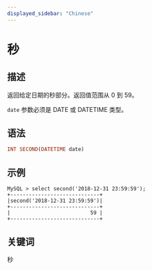 ```yaml
---
displayed_sidebar: "Chinese"
---
```


# 秒

## 描述

返回给定日期的秒部分。返回值范围从 0 到 59。

`date` 参数必须是 DATE 或 DATETIME 类型。

## 语法

```Haskell
INT SECOND(DATETIME date)
```

## 示例

```Plain Text
MySQL > select second('2018-12-31 23:59:59');
+-----------------------------+
|second('2018-12-31 23:59:59')|
+-----------------------------+
|                          59 |
+-----------------------------+
```

## 关键词

秒
